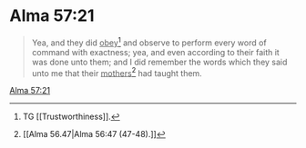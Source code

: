 # Alma 57:21

> Yea, and they did <u>obey</u>[^a] and observe to perform every word of command with exactness; yea, and even according to their faith it was done unto them; and I did remember the words which they said unto me that their <u>mothers</u>[^b] had taught them.

[Alma 57:21](https://www.churchofjesuschrist.org/study/scriptures/bofm/alma/57?lang=eng&id=p21#p21)


[^a]: TG [[Trustworthiness]].
[^b]: [[Alma 56.47|Alma 56:47 (47-48).]]
